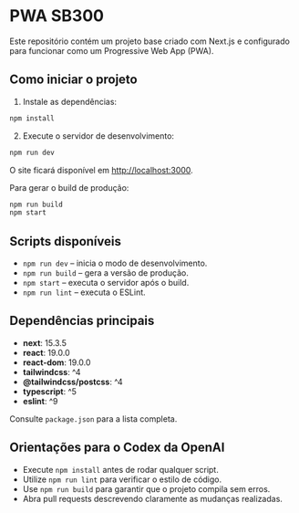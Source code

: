 # PWA SB300

Este repositório contém um projeto base criado com Next.js e configurado para funcionar como um Progressive Web App (PWA).

## Como iniciar o projeto

1. Instale as dependências:

```bash
npm install
```

2. Execute o servidor de desenvolvimento:

```bash
npm run dev
```

O site ficará disponível em [http://localhost:3000](http://localhost:3000).

Para gerar o build de produção:

```bash
npm run build
npm start
```

## Scripts disponíveis

- `npm run dev` – inicia o modo de desenvolvimento.
- `npm run build` – gera a versão de produção.
- `npm start` – executa o servidor após o build.
- `npm run lint` – executa o ESLint.

## Dependências principais

- **next**: 15.3.5
- **react**: 19.0.0
- **react-dom**: 19.0.0
- **tailwindcss**: ^4
- **@tailwindcss/postcss**: ^4
- **typescript**: ^5
- **eslint**: ^9

Consulte `package.json` para a lista completa.

## Orientações para o Codex da OpenAI

- Execute `npm install` antes de rodar qualquer script.
- Utilize `npm run lint` para verificar o estilo de código.
- Use `npm run build` para garantir que o projeto compila sem erros.
- Abra pull requests descrevendo claramente as mudanças realizadas.

